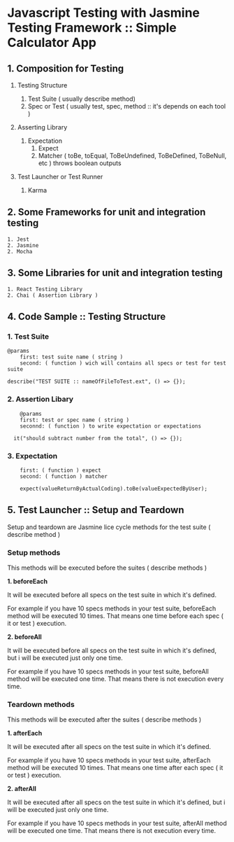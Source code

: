 # Javascript Testing with Jasmine Testing Framework :: Simple Calculator App

## 1. Composition for Testing

1. Testing Structure
    1. Test Suite ( usually describe method)
    2. Spec or Test ( usually test, spec, method :: it's depends on each tool )

2. Asserting Library
    1. Expectation
        1. Expect
        2. Matcher ( toBe, toEqual, ToBeUndefined, ToBeDefined, ToBeNull, etc ) throws boolean outputs
3. Test Launcher or Test Runner
    1. Karma
## 2. Some Frameworks for unit and integration testing
    1. Jest 
    2. Jasmine
    2. Mocha 
## 3. Some Libraries for unit and integration testing
    1. React Testing Library
    2. Chai ( Assertion Library )
## 4. Code Sample :: Testing Structure
### 1. Test Suite
```
@params
    first: test suite name ( string )
    second: ( function ) wich will contains all specs or test for test suite

describe("TEST SUITE :: nameOfFileToTest.ext", () => {});
```
### 2. Assertion Libary
```
    @params
    first: test or spec name ( string )
    seconnd: ( function ) to write expectation or expectations

  it("should subtract number from the total", () => {});
```
### 3. Expectation
```
    first: ( function ) expect
    second: ( function ) matcher

    expect(valueReturnByActualCoding).toBe(valueExpectedByUser);
```
## 5. Test Launcher :: Setup and Teardown

Setup and teardown are Jasmine lice cycle methods for the test suite ( describe method )

### Setup methods

This methods will be executed before the suites ( describe methods )

**1. beforeEach**

It will be executed before all specs on the test suite in which it's defined.

For example if you have 10 specs methods in your test suite, beforeEach method will
be executed 10 times. That means one time before each spec ( it or test ) execution.

**2. beforeAll**

It will be executed before all specs on the test suite in which it's defined, but
i will be executed just only one time.

For example if you have 10 specs methods in your test suite, beforeAll method will
be executed one time. That means there is not execution every time.

### Teardown methods

This methods will be executed after the suites ( describe methods )

**1. afterEach**

It will be executed after all specs on the test suite in which it's defined.

For example if you have 10 specs methods in your test suite, afterEach method will
be executed 10 times. That means one time after each spec ( it or test ) execution.


**2. afterAll**

It will be executed after all specs on the test suite in which it's defined, but
i will be executed just only one time.

For example if you have 10 specs methods in your test suite, afterAll method will
be executed one time. That means there is not execution every time.